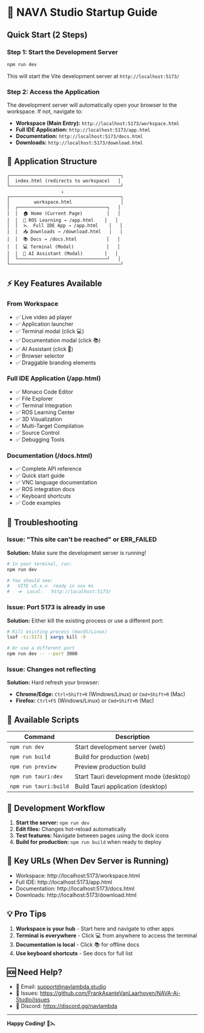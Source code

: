 # 🚀 NAVΛ Studio Startup Guide

## Quick Start (2 Steps)

### Step 1: Start the Development Server

```bash
npm run dev
```

This will start the Vite development server at `http://localhost:5173/`

### Step 2: Access the Application

The development server will automatically open your browser to the workspace. If not, navigate to:

- **Workspace (Main Entry):** `http://localhost:5173/workspace.html`
- **Full IDE Application:** `http://localhost:5173/app.html`
- **Documentation:** `http://localhost:5173/docs.html`
- **Downloads:** `http://localhost:5173/download.html`

## 📱 Application Structure

```
┌─────────────────────────────────────────┐
│  index.html (redirects to workspace)   │
└─────────────────────────────────────────┘
                    ↓
┌─────────────────────────────────────────┐
│         workspace.html                  │
│  ┌─────────────────────────────────┐   │
│  │  🏠 Home (Current Page)         │   │
│  │  🦾 ROS Learning → /app.html    │   │
│  │  ⋋  Full IDE App → /app.html    │   │
│  │  📥 Downloads → /download.html   │   │
│  │  📚 Docs → /docs.html           │   │
│  │  💻 Terminal (Modal)            │   │
│  │  🤖 AI Assistant (Modal)        │   │
│  └─────────────────────────────────┘   │
└─────────────────────────────────────────┘
```

## ⚡ Key Features Available

### From Workspace
- ✅ Live video ad player
- ✅ Application launcher
- ✅ Terminal modal (click 💻)
- ✅ Documentation modal (click 📚)
- ✅ AI Assistant (click 🤖)
- ✅ Browser selector
- ✅ Draggable branding elements

### Full IDE Application (/app.html)
- ✅ Monaco Code Editor
- ✅ File Explorer
- ✅ Terminal Integration
- ✅ ROS Learning Center
- ✅ 3D Visualization
- ✅ Multi-Target Compilation
- ✅ Source Control
- ✅ Debugging Tools

### Documentation (/docs.html)
- ✅ Complete API reference
- ✅ Quick start guide
- ✅ VNC language documentation
- ✅ ROS integration docs
- ✅ Keyboard shortcuts
- ✅ Code examples

## 🐛 Troubleshooting

### Issue: "This site can't be reached" or ERR_FAILED

**Solution:** Make sure the development server is running!

```bash
# In your terminal, run:
npm run dev

# You should see:
#   VITE v5.x.x  ready in xxx ms
#   ➜  Local:   http://localhost:5173/
```

### Issue: Port 5173 is already in use

**Solution:** Either kill the existing process or use a different port:

```bash
# Kill existing process (macOS/Linux)
lsof -ti:5173 | xargs kill -9

# Or use a different port
npm run dev -- --port 3000
```

### Issue: Changes not reflecting

**Solution:** Hard refresh your browser:
- **Chrome/Edge:** `Ctrl+Shift+R` (Windows/Linux) or `Cmd+Shift+R` (Mac)
- **Firefox:** `Ctrl+F5` (Windows/Linux) or `Cmd+Shift+R` (Mac)

## 📝 Available Scripts

| Command | Description |
|---------|-------------|
| `npm run dev` | Start development server (web) |
| `npm run build` | Build for production (web) |
| `npm run preview` | Preview production build |
| `npm run tauri:dev` | Start Tauri development mode (desktop) |
| `npm run tauri:build` | Build Tauri application (desktop) |

## 🎯 Development Workflow

1. **Start the server:** `npm run dev`
2. **Edit files:** Changes hot-reload automatically
3. **Test features:** Navigate between pages using the dock icons
4. **Build for production:** `npm run build` when ready to deploy

## 🔗 Key URLs (When Dev Server is Running)

- Workspace: http://localhost:5173/workspace.html
- Full IDE: http://localhost:5173/app.html
- Documentation: http://localhost:5173/docs.html
- Downloads: http://localhost:5173/download.html

## 💡 Pro Tips

1. **Workspace is your hub** - Start here and navigate to other apps
2. **Terminal is everywhere** - Click 💻 from anywhere to access the terminal
3. **Documentation is local** - Click 📚 for offline docs
4. **Use keyboard shortcuts** - See docs for full list

## 🆘 Need Help?

- 📧 Email: support@navlambda.studio
- 🐛 Issues: https://github.com/FrankAsanteVanLaarhoven/NAVA-Ai-Studio/issues
- 💬 Discord: https://discord.gg/navlambda

---

**Happy Coding! 🚀⋋**

